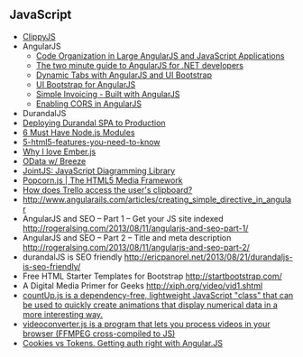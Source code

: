 JavaScript
----------

- [ClippyJS](https://www.smore.com/clippy-js)
- AngularJS
  - [Code Organization in Large AngularJS and JavaScript Applications](http://cliffmeyers.com/blog/2013/4/21/code-organization-angularjs-javascript)
  - [The two minute guide to AngularJS for .NET developers](http://henriquat.re/intro/angular/angularjsForDotNetDevelopers.html)
  - [Dynamic Tabs with AngularJS and UI Bootstrap](http://odetocode.com/blogs/scott/archive/2013/08/14/dynamic-tabs-with-angularjs-and-ui-bootstrap.aspx) 
  - [UI Bootstrap for AngularJS](http://angular-ui.github.io/bootstrap/)
  - [Simple Invoicing - Built with AngularJS](http://metaware.github.io/angular-invoicing/)
  - [Enabling CORS in AngularJS](http://better-inter.net/enabling-cors-in-angular-js/)
- DurandalJS
- [Deploying Durandal SPA to Production](http://www.binoot.com/2013/04/18/deploying-durandal-spa-to-production/)
- [6 Must Have Node.js Modules](http://blog.nodejitsu.com/6-must-have-nodejs-modules)
- [5-html5-features-you-need-to-know](http://daker.me/2013/05/5-html5-features-you-need-to-know.html)
- [Why I love Ember.js](http://fleon.org/post/47401547699/why-i-love-ember-js)
- [OData w/ Breeze](http://www.breezejs.com/documentation/odata)
- [JointJS: JavaScript Diagramming Library ](http://www.jointjs.com/)
- [Popcorn.js | The HTML5 Media Framework](http://popcornjs.com/)
- [How does Trello access the user's clipboard?](http://stackoverflow.com/questions/17527870/how-does-trello-access-the-users-clipboard)
- http://www.angularails.com/articles/creating_simple_directive_in_angular
- AngularJS and SEO – Part 1 – Get your JS site indexed http://rogeralsing.com/2013/08/11/angularjs-and-seo-part-1/
- AngularJS and SEO – Part 2 – Title and meta description http://rogeralsing.com/2013/08/11/angularjs-and-seo-part-2/
- durandalJS is SEO friendly http://ericpanorel.net/2013/08/21/durandaljs-is-seo-friendly/
- Free HTML Starter Templates for Bootstrap http://startbootstrap.com/
- A Digital Media Primer for Geeks http://xiph.org/video/vid1.shtml
- [countUp.js is a dependency-free, lightweight JavaScript "class" that can be used to quickly create animations that display numerical data in a more interesting way.](http://inorganik.github.io/countUp.js/)
- [videoconverter.js is a program that lets you process videos in your browser (FFMPEG cross-compiled to JS)](http://bgrins.github.io/videoconverter.js/)
- [Cookies vs Tokens. Getting auth right with Angular.JS](http://blog.auth0.com/2014/01/07/angularjs-authentication-with-cookies-vs-token/)

